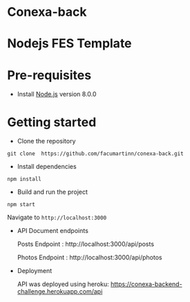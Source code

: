 # Conexa-back

# Nodejs FES Template

# Pre-requisites
- Install [Node.js](https://nodejs.org/en/) version 8.0.0


# Getting started
- Clone the repository
```
git clone  https://github.com/facumartinn/conexa-back.git
```
- Install dependencies
```
npm install
```
- Build and run the project
```
npm start
```
  Navigate to `http://localhost:3000`

- API Document endpoints

  Posts Endpoint : http://localhost:3000/api/posts

  Photos Endpoint : http://localhost:3000/api/photos 
  
- Deployment
  
  API was deployed using heroku: https://conexa-backend-challenge.herokuapp.com/api
